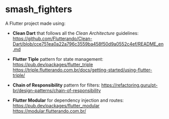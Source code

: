 # smash_fighters

A Flutter project made using:
- **Clean Dart** that follows all the *Clean Architecture* guidelines: 
https://github.com/Flutterando/Clean-Dart/blob/cce751ea0a22a796c3559ba458f50d9a0552c4ef/README_en.md

- **Flutter Tiple** pattern for state management:  
https://pub.dev/packages/flutter_triple
https://triple.flutterando.com.br/docs/getting-started/using-flutter-triple/

- **Chain of Responsibility** pattern for filters: 
https://refactoring.guru/pt-br/design-patterns/chain-of-responsibility

- **Flutter Modular** for dependency injection and routes:
https://pub.dev/packages/flutter_modular
https://modular.flutterando.com.br/
